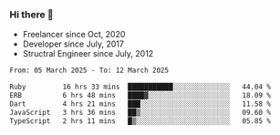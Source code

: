 ### Hi there 👋

- Freelancer since Oct, 2020
- Developer since July, 2017
- Structral Engineer since July, 2012

<!--START_SECTION:waka-->

```txt
From: 05 March 2025 - To: 12 March 2025

Ruby         16 hrs 33 mins  ███████████░░░░░░░░░░░░░░   44.04 %
ERB          6 hrs 48 mins   ████▓░░░░░░░░░░░░░░░░░░░░   18.09 %
Dart         4 hrs 21 mins   ███░░░░░░░░░░░░░░░░░░░░░░   11.58 %
JavaScript   3 hrs 36 mins   ██▒░░░░░░░░░░░░░░░░░░░░░░   09.60 %
TypeScript   2 hrs 11 mins   █▒░░░░░░░░░░░░░░░░░░░░░░░   05.85 %
```

<!--END_SECTION:waka-->
